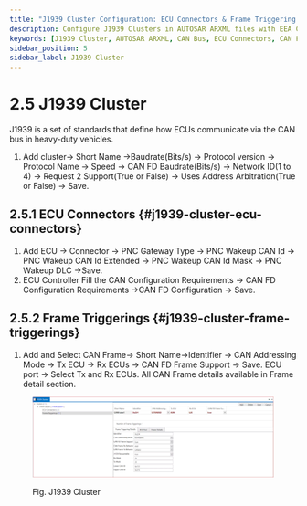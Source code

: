```yaml
---
title: "J1939 Cluster Configuration: ECU Connectors & Frame Triggering in AUTOSAR"
description: Configure J1939 Clusters in AUTOSAR ARXML files with EEA COM. Set up ECU connectors, manage CAN frame triggering, and define CAN FD support. Customize key settings like baudrate, addressing mode, and PNC gateway type for optimal heavy-duty vehicle communication.
keywords: [J1939 Cluster, AUTOSAR ARXML, CAN Bus, ECU Connectors, CAN FD, Frame Triggering, Address Arbitration, Baudrate, PNC Gateway, CAN Frame, Tx ECU, Rx ECU]
sidebar_position: 5
sidebar_label: J1939 Cluster
---
```


# 2.5 J1939  Cluster

J1939 is a set of standards that define how ECUs communicate via the CAN bus in heavy-duty vehicles. 

1. Add cluster→  Short Name →Baudrate(Bits/s) → Protocol version → Protocol Name → Speed → CAN FD Baudrate(Bits/s) → Network ID(1 to 4) → Request 2 Support(True or False) → Uses Address Arbitration(True or False) → Save.

## 2.5.1 ECU Connectors {#j1939-cluster-ecu-connectors}

1. Add ECU → Connector → PNC Gateway Type → PNC Wakeup CAN Id → PNC Wakeup CAN Id Extended → PNC Wakeup CAN Id Mask → PNC Wakeup DLC →Save.
2. ECU Controller  Fill the CAN Configuration Requirements → CAN FD Configuration Requirements  →CAN FD Configuration → Save.

## 2.5.2 Frame Triggerings {#j1939-cluster-frame-triggerings}

1. Add and Select CAN Frame→ Short Name→Identifier → CAN Addressing Mode → Tx ECU → Rx ECUs → CAN FD Frame Support → Save. ECU port → Select Tx and Rx ECUs. All CAN Frame details available in Frame detail section.

<div class="text--center">

<figure>

![J1939 Cluster](../assets/image56.webp "- J1939 Cluster")
<figcaption>Fig. J1939 Cluster</figcaption>
</figure>
</div> 